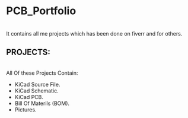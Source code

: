 # PCB_Portfolio
<br> It contains all me projects which has been done on fiverr and for others.
<br>
## PROJECTS:
<br> All Of these Projects Contain:
- KiCad Source File.
- KiCad Schematic.
- KiCad PCB.
- Bill Of Materils (BOM).
- Pictures.
<br>
